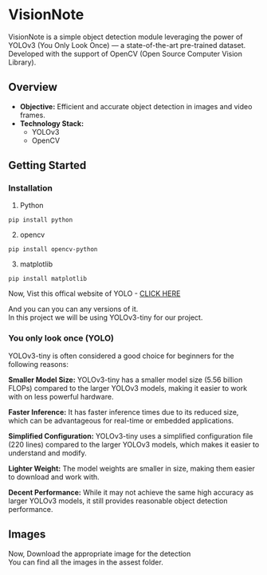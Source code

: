 # VisionNote
VisionNote is a simple object detection module leveraging the power of YOLOv3 (You Only Look Once) — a state-of-the-art pre-trained dataset. Developed with the support of OpenCV (Open Source Computer Vision Library).

## Overview

- **Objective:** Efficient and accurate object detection in images and video frames.
- **Technology Stack:**
  - YOLOv3
  - OpenCV

## Getting Started

### Installation
1. Python
```
pip install python
```
2. opencv
```
pip install opencv-python
```
3. matplotlib
```
pip install matplotlib
```

Now, Vist this offical website of YOLO - [CLICK HERE](https://pjreddie.com/yolo/)

And you can you can any versions of it. <br>
In this project we will be using YOLOv3-tiny for our project.

### You only look once (YOLO)
YOLOv3-tiny is often considered a good choice for beginners for the following reasons:

**Smaller Model Size:** YOLOv3-tiny has a smaller model size (5.56 billion FLOPs) compared to the larger YOLOv3 models, making it easier to work with on less powerful hardware.

**Faster Inference:** It has faster inference times due to its reduced size, which can be advantageous for real-time or embedded applications.

**Simplified Configuration:** YOLOv3-tiny uses a simplified configuration file (220 lines) compared to the larger YOLOv3 models, which makes it easier to understand and modify.

**Lighter Weight:** The model weights are smaller in size, making them easier to download and work with.

**Decent Performance:** While it may not achieve the same high accuracy as larger YOLOv3 models, it still provides reasonable object detection performance.

## Images
Now, Download the appropriate image for the detection <br>
You can find all the images in the assest folder.